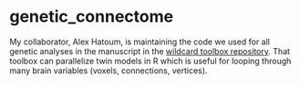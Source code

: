 # genetic_connectome

My collaborator, Alex Hatoum, is maintaining the code we used for all genetic analyses in the manuscript in the [wildcard toolbox repository](https://github.com/AlexHatoum/Wild-Card-Toolbox). That toolbox can parallelize twin models in R which is useful for looping through many brain variables (voxels, connections, vertices).
